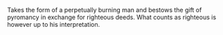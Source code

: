 Takes the form of a perpetually burning man and bestows the gift of pyromancy in exchange for righteous deeds. What counts as righteous is however up to his interpretation.